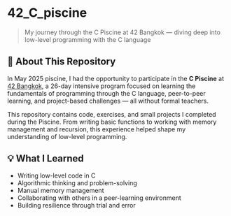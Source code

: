 # 42_C_piscine

> My journey through the C Piscine at 42 Bangkok — diving deep into low-level programming with the C language

## 🧠 About This Repository

In May 2025 piscine, I had the opportunity to participate in the **C Piscine** at [42 Bangkok](https://42bangkok.com), a 26-day intensive program focused on learning the fundamentals of programming through the C language, peer-to-peer learning, and project-based challenges — all without formal teachers.

This repository contains code, exercises, and small projects I completed during the Piscine. 
From writing basic functions to working with memory management and recursion,
this experience helped shape my understanding of low-level programming.

## 💡 What I Learned

- Writing low-level code in C  
- Algorithmic thinking and problem-solving  
- Manual memory management  
- Collaborating with others in a peer-learning environment  
- Building resilience through trial and error  


